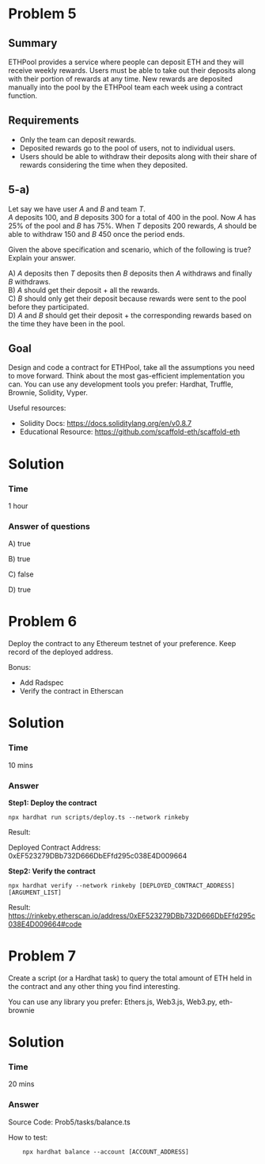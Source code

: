 # Problem 5
## Summary
 ETHPool provides a service where people can deposit ETH and they will receive weekly rewards. Users must be able to take out their deposits along with their portion of rewards at any time. New rewards are deposited manually into the pool by the ETHPool team each week using a contract function.
## Requirements
- Only the team can deposit rewards.
- Deposited rewards go to the pool of users, not to individual users.
- Users should be able to withdraw their deposits along with their share of rewards
considering the time when they deposited.

## 5-a)
Let say we have user *A* and *B* and team *T*. <br/>
*A* deposits 100, and *B* deposits 300 for a total of 400 in the pool. Now *A* has 25% of the pool and *B* has 75%. When *T* deposits 200 rewards, *A* should be able to withdraw 150 and *B* 450 once the period ends.

Given the above specification and scenario, which of the following is true? Explain your answer.

A) *A* deposits then *T* deposits then *B* deposits then *A* withdraws and finally *B* withdraws. <br/>
B) *A* should get their deposit + all the rewards. <br/>
C) *B* should only get their deposit because rewards were sent to the pool before they participated. <br/>
D) *A* and *B* should get their deposit + the corresponding rewards based on the time they have been in the pool.
## Goal
Design and code a contract for ETHPool, take all the assumptions you need to move forward. Think about the most gas-efficient implementation you can. You can use any development tools you prefer: Hardhat, Truffle, Brownie, Solidity, Vyper.

Useful resources:
- Solidity Docs: https://docs.soliditylang.org/en/v0.8.7
- Educational Resource: https://github.com/scaffold-eth/scaffold-eth

# Solution
### Time
1 hour

### Answer of questions
A) true

B) true

C) false

D) true



# Problem 6
Deploy the contract to any Ethereum testnet of your preference. Keep record of the deployed address.

Bonus:
- Add Radspec
- Verify the contract in Etherscan

# Solution
### Time
10 mins

### Answer
<b>Step1: Deploy the contract</b>
```
npx hardhat run scripts/deploy.ts --network rinkeby
```
Result:

Deployed Contract Address: 
0xEF523279DBb732D666DbEFfd295c038E4D009664

<b>Step2: Verify the contract</b>
```
npx hardhat verify --network rinkeby [DEPLOYED_CONTRACT_ADDRESS] [ARGUMENT_LIST]
```
Result:
https://rinkeby.etherscan.io/address/0xEF523279DBb732D666DbEFfd295c038E4D009664#code

# Problem 7
Create a script (or a Hardhat task) to query the total amount of ETH held in the contract and any other thing you find interesting.

You can use any library you prefer: Ethers.js, Web3.js, Web3.py, eth-brownie

# Solution
### Time
20 mins

### Answer

Source Code:
<a>Prob5/tasks/balance.ts</a>

How to test:
```
    npx hardhat balance --account [ACCOUNT_ADDRESS]
```

